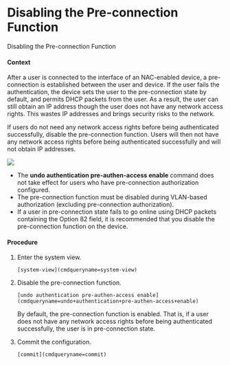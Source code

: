 Disabling the Pre-connection Function
=====================================

Disabling the Pre-connection Function

#### Context

After a user is connected to the interface of an NAC-enabled device, a pre-connection is established between the user and device. If the user fails the authentication, the device sets the user to the pre-connection state by default, and permits DHCP packets from the user. As a result, the user can still obtain an IP address though the user does not have any network access rights. This wastes IP addresses and brings security risks to the network.

If users do not need any network access rights before being authenticated successfully, disable the pre-connection function. Users will then not have any network access rights before being authenticated successfully and will not obtain IP addresses.

![](public_sys-resources/note_3.0-en-us.png) 

* The **undo authentication pre-authen-access enable** command does not take effect for users who have pre-connection authorization configured.
* The pre-connection function must be disabled during VLAN-based authorization (excluding pre-connection authorization).
* If a user in pre-connection state fails to go online using DHCP packets containing the Option 82 field, it is recommended that you disable the pre-connection function on the device.


#### Procedure

1. Enter the system view.
   
   
   ```
   [system-view](cmdqueryname=system-view)
   ```
2. Disable the pre-connection function.
   
   
   ```
   [undo authentication pre-authen-access enable](cmdqueryname=undo+authentication+pre-authen-access+enable)
   ```
   
   By default, the pre-connection function is enabled. That is, if a user does not have any network access rights before being authenticated successfully, the user is in pre-connection state.
3. Commit the configuration.
   
   
   ```
   [commit](cmdqueryname=commit)
   ```